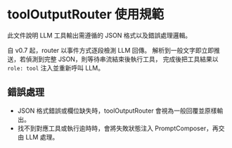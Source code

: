 # toolOutputRouter 使用規範

此文件說明 LLM 工具輸出需遵循的 JSON 格式以及錯誤處理邏輯。

自 v0.7 起，router 以事件方式逐段檢測 LLM 回傳。
解析到一般文字即立即推送，若偵測到完整 JSON，則等待串流結束後執行工具，
完成後把工具結果以 `role: tool` 注入並重新呼叫 LLM。

## 錯誤處理
- JSON 格式錯誤或欄位缺失時，toolOutputRouter 會視為一般回覆並原樣輸出。
- 找不到對應工具或執行逾時時，會將失敗狀態注入 PromptComposer，再交由 LLM 處理。
